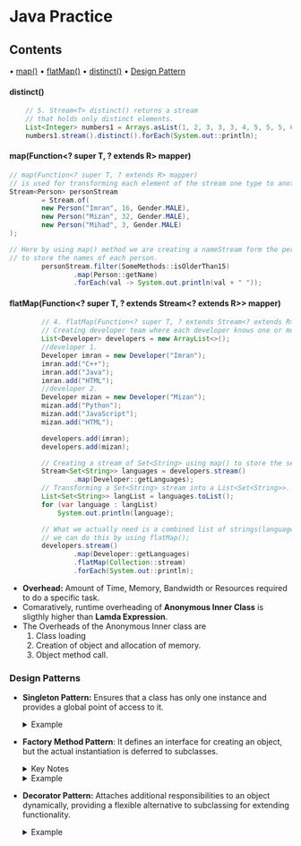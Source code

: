 # Java Practice
## Contents
• [map()](#mapfunction-super-t--extends-r-mapper) • [flatMap()](#flatmapfunction-super-t--extends-stream-extends-r-mapper) • [distinct()](#distinct) • [Design Pattern](#design-patterns)

#### distinct()
```java
    // 5. Stream<T> distinct() returns a stream 
    // that holds only distinct elements.
    List<Integer> numbers1 = Arrays.asList(1, 2, 3, 3, 3, 4, 5, 5, 5, 6, 9);
    numbers1.stream().distinct().forEach(System.out::println);
```
#### map(Function<? super T, ? extends R> mapper)
```java
// map(Function<? super T, ? extends R> mapper)
// is used for transforming each element of the stream one type to another.
Stream<Person> personStream
        = Stream.of(
        new Person("Imran", 16, Gender.MALE),
        new Person("Mizan", 32, Gender.MALE),
        new Person("Mihad", 3, Gender.MALE)
);

// Here by using map() method we are creating a nameStream form the personStream
// to store the names of each person.
        personStream.filter(SomeMethods::isOlderThan15)
                .map(Person::getName)
                .forEach(val -> System.out.println(val + " "));
```
#### flatMap(Function<? super T, ? extends Stream<? extends R>> mapper)
```java
        // 4. flatMap(Function<? super T, ? extends Stream<? extends R>> mapper)
        // Creating developer team where each developer knows one or multiple languages.
        List<Developer> developers = new ArrayList<>();
        //developer 1.
        Developer imran = new Developer("Imran");
        imran.add("C++");
        imran.add("Java");
        imran.add("HTML");
        //developer 2.
        Developer mizan = new Developer("Mizan");
        mizan.add("Python");
        mizan.add("JavaScript");
        mizan.add("HTML");

        developers.add(imran);
        developers.add(mizan);

        // Creating a stream of Set<String> using map() to store the sets of languages known by the developers.
        Stream<Set<String>> languages = developers.stream()
                .map(Developer::getLanguages);
        // Transforming a Set<String> stream into a List<Set<String>>.
        List<Set<String>> langList = languages.toList();
        for (var language : langList)
            System.out.println(language);

        // What we actually need is a combined list of strings(languages) where all the strings are together.
        // we can do this by using flatMap();
        developers.stream()
                .map(Developer::getLanguages)
                .flatMap(Collection::stream)
                .forEach(System.out::println);
```
- **Overhead:** Amount of Time, Memory, Bandwidth or Resources required to do a specific task.
- Comaratively, runtime overheading of **Anonymous Inner Class** is sligthly higher than **Lamda Expression**.
- The Overheads of the Anonymous Inner class are
  1. Class loading
  2. Creation of object and allocation of memory.
  3. Object method call.
### Design Patterns
- **Singleton Pattern:** Ensures that a class has only one instance and provides a global point of access to it.
  <details>
    <summary>Example</summary>
  
    ```java
    public final class ConnectionPool {
    // This ConnectionPool class have only one instance
    // In the whole project.
    private static final ConnectionPool INSTANCE
            = new ConnectionPool();
    // Ensuring that none of other classes can't create
    // Instances directly.
    private ConnectionPool(){}

    // Only method by which we can get the instance
    // that created for the whole project.
    public static ConnectionPool getInstance() {
        return INSTANCE;
    }

    public DataSource getDataSource() {
        var dbProb = ResourceBundle.getBundle("db");

        var config = new HikariConfig();
        config.setJdbcUrl(dbProb.getString("db.url"));
        config.setUsername(dbProb.getString("db.user"));
        config.setPassword(dbProb.getString("db.password"));
        config.setDriverClassName(dbProb.getString("db.driver"));
        var maxPoolSize
                = dbProb.getString("db.max.connections");
        config.setMaximumPoolSize(Integer.parseInt(maxPoolSize));

        return new HikariDataSource(config);
        }
    }
    ```
  </details>

- **Factory Method Pattern**:  It defines an interface for creating an object, but the actual instantiation is deferred to subclasses.
  <details>
    <summary>Key Notes</summary>
  
    ```.md
  1. when should we use this pattern
   
    ```
  </details>
  <details>
    <summary>Example</summary>
  
    ```java
  // The Factory method relies heavily on interface
  // Product class served as an abstraction for different types of Documents
  interface Document {
    void open();
    void save();
  }
  // Product type of A
  class DocumentA implements Document {
    @Override
    void open() {
  
    }
    @Override
    void save() {
  
    }
  }
  // Product type of B
  class DocumentB implements Document {
    @Override
    void open() {
  
    }
    @Override
    void save() {
  
    }
  // We can add other ConcreteProducts similarly.
  // ......
  }
  
  // Creator is an abstract class with a factory method createDocument(), 
  // and some other method for some specific operations.
  // createProduct/createDocument is responsible for creating instances of the Product/Document interface.
  public abstract class DocumentCreator { 
    abstract Document createDocument();  
  } 
    ```
  </details>
- **Decorator Pattern:** Attaches additional responsibilities to an object dynamically, providing a flexible alternative to subclassing for extending functionality.
  <details>
    <summary>Example</summary>

    ```java
    public class DecoratorPattern {

    public static void main(String[] args) {
        // we can create different types of coffee
        // by combining constructors using the decorator pattern.
        var coffee = new VanillaAlmond(
                new SweetMilk(
                        new SaltedCaremelFudge(
                                new DarkCookieCrumb(
                                        new CoffeeBean()
                                )
                        )
                )
        );
        
        System.out.println(coffee.getIngredient());
    }
    @SafeVarargs
    public static Coffee getCoffeeWithExtras(Coffee coffee,
                                             Function<Coffee, Coffee>... ingregients) {
        Function<Coffee, Coffee> inital = kopi -> kopi;


        for (Function<Coffee, Coffee> ingredient : ingregients) {
            inital = inital.andThen(ingredient);
        }

        // we can write that in this way
        Function<Coffee, Coffee> reduced
                = Stream
                .of(ingregients)
                .reduce(
                        Function.identity(),
                        Function::andThen
                );


        return reduced.apply(coffee);
    }
    }

    @FunctionalInterface
    interface Coffee {
    // Method can add a property
    String getIngredient();
    }

    // Concrete class implementing Coffee
    class CoffeeBean implements Coffee {
    @Override
    public String getIngredient() {

        return "Coffee Bean";
    }
    }

    // Decorator class which have a reference of Coffee 
    abstract class CoffeeDecorator implements Coffee {
    private final Coffee coffee;

    // Initializing the coffee property.
    CoffeeDecorator(Coffee coffee) {
        this.coffee = coffee;
    }

    @Override
    public String getIngredient() {
        return coffee.getIngredient();
    }
    }

    // Concrete Decorator classes
    class SaltedCaremelFudge extends CoffeeDecorator {
    SaltedCaremelFudge(Coffee coffee) {
        super(coffee);
    }
    @Override
    public String getIngredient() {
        return super.getIngredient() + " SaltedCaramelFudge";
    }
    }

    class SweetMilk extends CoffeeDecorator {
    SweetMilk(Coffee coffee) {
        super(coffee);
    }
    @Override
    public String getIngredient() {
        return super.getIngredient() + " SweetMilk";
    }
    }

    class DarkCookieCrumb extends CoffeeDecorator {
    DarkCookieCrumb(Coffee coffee) {
        super(coffee);
    }
    @Override
    public String getIngredient() {
        return super.getIngredient() + " DarkCookieCrumb";
    }
    }

    class VanillaAlmond extends CoffeeDecorator {
    VanillaAlmond(Coffee coffee) {
        super(coffee);
    }
    @Override
    public String getIngredient() {
          return super.getIngredient() + " VanilaAlmond";
      }
    }
    ```
  </details>
